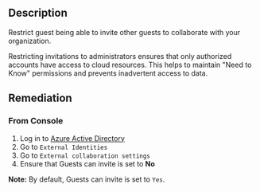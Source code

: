 ## Description

Restrict guest being able to invite other guests to collaborate with your organization.

Restricting invitations to administrators ensures that only authorized accounts have access to cloud resources. This helps to maintain "Need to Know" permissions and prevents inadvertent access to data.

## Remediation

### From Console

1. Log in to [Azure Active Directory](https://portal.azure.com/#blade/Microsoft_AAD_IAM/ActiveDirectoryMenuBlade/Overview)
2. Go to `External Identities`
3. Go to `External collaboration settings`
4. Ensure that Guests can invite is set to **No**

**Note:** By default, Guests can invite is set to `Yes`.
